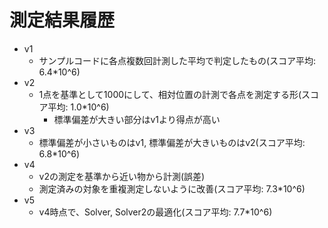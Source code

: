 # 測定結果履歴

- v1
  - サンプルコードに各点複数回計測した平均で判定したもの(スコア平均: 6.4*10^6)
- v2
  - 1点を基準として1000にして、相対位置の計測で各点を測定する形(スコア平均: 1.0*10^6)
    - 標準偏差が大きい部分はv1より得点が高い
- v3
  - 標準偏差が小さいものはv1, 標準偏差が大きいものはv2(スコア平均: 6.8*10^6)
- v4
  - v2の測定を基準から近い物から計測(誤差)
  - 測定済みの対象を重複測定しないように改善(スコア平均: 7.3*10^6)
- v5
  - v4時点で、Solver, Solver2の最適化(スコア平均: 7.7*10^6)